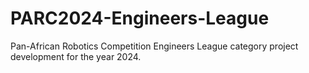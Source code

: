 # PARC2024-Engineers-League
Pan-African Robotics Competition Engineers League category project development for the year 2024.
